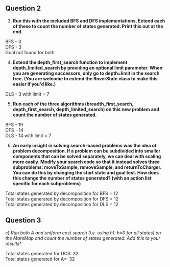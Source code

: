 ## Question 2
3. **Run this with the included BFS and DFS implementations. Extend each of these to count the number 
of states generated. Print this out at the end.**

BFS - 3   
DFS - 3  
Goal not found for both  

4. **Extend the depth_first_search function to implement depth_limited_search by providing an optional 
limit parameter. When you are generating successors, only go to depth=limit in the search tree. (You are welcome to extend 
the RoverState class to make this easier if you'd like.)**

DLS - 3 with limit = 7  

5. **Run each of the three algorithms (breadth_first_search, depth_first_search, depth_limited_search) on this new problem 
and count the number of states generated.**

BFS - 19  
DFS - 14  
DLS - 14 with limit = 7  

6. **An early insight in solving search-based problems was the idea of problem decomposition. If a 
problem can be subdivided into smaller components that can be solved separately, we can deal with scaling more easily.
Modify your search code so that it instead solves three subproblems: moveToSample, removeSample, and returnToCharger. 
You can do this by changing the start state and goal test. How does this change the number of states generated?
(with an action list specific for each subproblems)**

Total states generated by decomposition for BFS = 12  
Total states generated by decomposition for DFS = 12  
Total states generated by decomposition for DLS = 12  


## Question 3
c) **Run both A* and uniform cost search (i.e. using h1: h=0 for all states) on the MarsMap and count 
the number of states generated. Add this to your results**

Total states generated for UCS: 32  
Total states generated for A*: 32  


